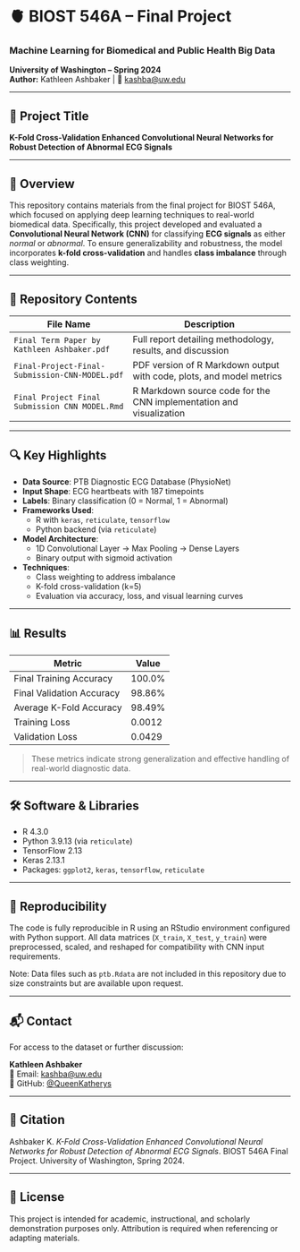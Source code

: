# 🫀 BIOST 546A – Final Project  
### Machine Learning for Biomedical and Public Health Big Data  
**University of Washington – Spring 2024**  
**Author:** Kathleen Ashbaker | 📧 kashba@uw.edu  

---

## 🧠 Project Title  
**K-Fold Cross-Validation Enhanced Convolutional Neural Networks for Robust Detection of Abnormal ECG Signals**

---

## 📘 Overview  
This repository contains materials from the final project for BIOST 546A, which focused on applying deep learning techniques to real-world biomedical data. Specifically, this project developed and evaluated a **Convolutional Neural Network (CNN)** for classifying **ECG signals** as either *normal* or *abnormal*. To ensure generalizability and robustness, the model incorporates **k-fold cross-validation** and handles **class imbalance** through class weighting.

---

## 📁 Repository Contents

| File Name                                         | Description                                                               |
|--------------------------------------------------|---------------------------------------------------------------------------|
| `Final Term Paper by Kathleen Ashbaker.pdf`      | Full report detailing methodology, results, and discussion                |
| `Final-Project-Final-Submission-CNN-MODEL.pdf`   | PDF version of R Markdown output with code, plots, and model metrics      |
| `Final Project Final Submission CNN MODEL.Rmd`   | R Markdown source code for the CNN implementation and visualization       |

---

## 🔍 Key Highlights

- **Data Source**: PTB Diagnostic ECG Database (PhysioNet)
- **Input Shape**: ECG heartbeats with 187 timepoints
- **Labels**: Binary classification (0 = Normal, 1 = Abnormal)
- **Frameworks Used**:
  - R with `keras`, `reticulate`, `tensorflow`
  - Python backend (via `reticulate`)
- **Model Architecture**:
  - 1D Convolutional Layer → Max Pooling → Dense Layers
  - Binary output with sigmoid activation
- **Techniques**:
  - Class weighting to address imbalance
  - K-fold cross-validation (k=5)
  - Evaluation via accuracy, loss, and visual learning curves

---

## 📊 Results

| Metric                    | Value               |
|---------------------------|---------------------|
| Final Training Accuracy   | 100.0%              |
| Final Validation Accuracy | 98.86%              |
| Average K-Fold Accuracy   | 98.49%              |
| Training Loss             | 0.0012              |
| Validation Loss           | 0.0429              |

> These metrics indicate strong generalization and effective handling of real-world diagnostic data.

---

## 🛠 Software & Libraries

- R 4.3.0  
- Python 3.9.13 (via `reticulate`)  
- TensorFlow 2.13  
- Keras 2.13.1  
- Packages: `ggplot2`, `keras`, `tensorflow`, `reticulate`

---

## 🧪 Reproducibility

The code is fully reproducible in R using an RStudio environment configured with Python support. All data matrices (`X_train`, `X_test`, `y_train`) were preprocessed, scaled, and reshaped for compatibility with CNN input requirements.

Note: Data files such as `ptb.Rdata` are not included in this repository due to size constraints but are available upon request.

---

## 📬 Contact

For access to the dataset or further discussion:

**Kathleen Ashbaker**  
📧 Email: [kashba@uw.edu](mailto:kashba@uw.edu)  
🔗 GitHub: [@QueenKatherys](https://github.com/QueenKatherys)

---

## 📄 Citation

Ashbaker K. *K-Fold Cross-Validation Enhanced Convolutional Neural Networks for Robust Detection of Abnormal ECG Signals*. BIOST 546A Final Project. University of Washington, Spring 2024.

---

## 📘 License

This project is intended for academic, instructional, and scholarly demonstration purposes only. Attribution is required when referencing or adapting materials.

